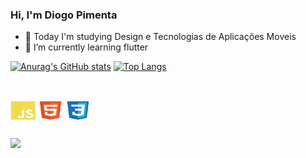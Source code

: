 ### Hi, I'm Diogo Pimenta

- 🔭 Today I'm studying Design e Tecnologias de Aplicações Moveis
- 🌱 I’m currently learning flutter

[![Anurag's GitHub stats](https://github-readme-stats.vercel.app/api?username=Di0g0Pimenta&theme=tokyonight&count_private=true&show_icons=true)](https://github.com/Di0g0Pimenta)
[![Top Langs](https://github-readme-stats.vercel.app/api/top-langs/?username=anuraghazra&layout=compact&theme=tokyonight)](https://github.com/Di0g0Pimenta)
##
<div style="display: inline_block"><br>
  <img align="center" height="30" width="40" src="https://raw.githubusercontent.com/devicons/devicon/master/icons/javascript/javascript-plain.svg">
  <img align="center" height="30" width="40" src="https://raw.githubusercontent.com/devicons/devicon/master/icons/html5/html5-original.svg">
  <img align="center" height="30" width="40" src="https://raw.githubusercontent.com/devicons/devicon/master/icons/css3/css3-original.svg">
</div>

##

<div>
  <a href="https://www.linkedin.com/in/diogo-pimenta-9ba957278/" target="_blank"><img src="https://img.shields.io/badge/-LinkedIn-%230077B5?style=for-the-badge&logo=linkedin&logoColor=white" target="_blank"></a>
</div>
